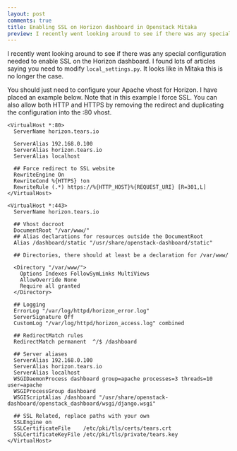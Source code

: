 ```yaml
---
layout: post
comments: true
title: Enabling SSL on Horizon dashboard in Openstack Mitaka
preview: I recently went looking around to see if there was any special configuration needed to enable SSL on the Horizon dashboard.  I found lots of articles saying you need to modify `local_settings.py`.  It looks like in Mitaka this is no longer the case.
---
```


I recently went looking around to see if there was any special configuration needed to enable SSL on the Horizon dashboard.  I found lots of articles saying you need to modify `local_settings.py`.  It looks like in Mitaka this is no longer the case.

You should just need to configure your Apache vhost for Horizon.  I have placed an example below. Note that in this example I force SSL.  You can also allow both HTTP and HTTPS by removing the redirect and duplicating the configuration into the :80 vhost.

```
<VirtualHost *:80>
  ServerName horizon.tears.io

  ServerAlias 192.168.0.100
  ServerAlias horizon.tears.io
  ServerAlias localhost

  ## Force redirect to SSL website
  RewriteEngine On
  RewriteCond %{HTTPS} !on
  RewriteRule (.*) https://%{HTTP_HOST}%{REQUEST_URI} [R=301,L]
</VirtualHost>

<VirtualHost *:443>
  ServerName horizon.tears.io

  ## Vhost docroot
  DocumentRoot "/var/www/"
  ## Alias declarations for resources outside the DocumentRoot
  Alias /dashboard/static "/usr/share/openstack-dashboard/static"

  ## Directories, there should at least be a declaration for /var/www/

  <Directory "/var/www/">
    Options Indexes FollowSymLinks MultiViews
    AllowOverride None
    Require all granted
  </Directory>

  ## Logging
  ErrorLog "/var/log/httpd/horizon_error.log"
  ServerSignature Off
  CustomLog "/var/log/httpd/horizon_access.log" combined

  ## RedirectMatch rules
  RedirectMatch permanent  ^/$ /dashboard

  ## Server aliases
  ServerAlias 192.168.0.100
  ServerAlias horizon.tears.io
  ServerAlias localhost
  WSGIDaemonProcess dashboard group=apache processes=3 threads=10 user=apache
  WSGIProcessGroup dashboard
  WSGIScriptAlias /dashboard "/usr/share/openstack-dashboard/openstack_dashboard/wsgi/django.wsgi"

  ## SSL Related, replace paths with your own
  SSLEngine on
  SSLCertificateFile    /etc/pki/tls/certs/tears.crt
  SSLCertificateKeyFile /etc/pki/tls/private/tears.key
</VirtualHost>
```
